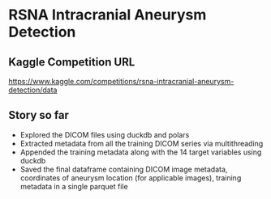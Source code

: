 # RSNA Intracranial Aneurysm Detection
## Kaggle Competition URL
https://www.kaggle.com/competitions/rsna-intracranial-aneurysm-detection/data
## Story so far
* Explored the DICOM files using duckdb and polars
* Extracted metadata from all the training DICOM series via multithreading
* Appended the training metadata along with the 14 target variables using duckdb
* Saved the final dataframe containing DICOM image metadata, coordinates of aneurysm location (for applicable images), training metadata in a single parquet file
